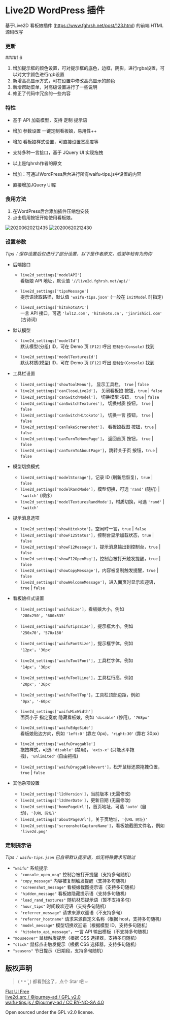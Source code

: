 # Live2D WordPress 插件

基于Live2D 看板娘插件 (https://www.fghrsh.net/post/123.html) 的前端 HTML 源码改写

### 更新

####1.6
1. 增加提示框的颜色设置，可对提示框的底色，边框，阴影，进行rgba设置，可以对文字颜色进行rgb设置
2. 新增高亮显示方式，可在设置中修改高亮显示的颜色
3. 新增帮助菜单，对高级设置进行了一些说明
4. 修正了代码中冗余的一些内容

### 特性

- 基于 API 加载模型，支持 定制 提示语
- 增加 参数设置 一键定制看板娘，易用性++
- 增加 看板娘样式设置，可直接设置宽高度等
- 支持多种一言接口，基于 JQuery UI 实现拖拽

- 以上是fghrsh作者的原文
- 增加：可通过WordPress后台进行所有waifu-tips.js中设置的内容
- 直接增加JQuery UI库


### 食用方法

1. 在WordPress后台添加插件压缩包安装
2. 点击启用按钮开始使用看板娘。


![20200620212435](https://user-images.githubusercontent.com/38683169/85273157-d25fed80-b4af-11ea-8b9e-074454a3575d.jpg)
![20200620212430](https://user-images.githubusercontent.com/38683169/85273167-d7bd3800-b4af-11ea-8bcd-b5604feb9c94.png)


### 设置参数
*Tips：保存设置后仅进行了部分设置，以下是作者原文，感谢年轻有为的你*

- 后端接口

  - `live2d_settings['modelAPI']`<br>看板娘 API 地址，默认值 `'//live2d.fghrsh.net/api/'`

  - `live2d_settings['tipsMessage']`<br>提示语读取路径，默认值 `'waifu-tips.json'` (一般在 `initModel` 时指定)

  - `live2d_settings['hitokotoAPI']`<br>一言 API 接口，可选 `'lwl12.com'`，`'hitokoto.cn'`，`'jinrishici.com'` (古诗词)

- 默认模型
 
  - `live2d_settings['modelId']`<br>默认模型(分组) ID，可在 Demo 页 `[F12]` 呼出 `控制台(Console)` 找到

  - `live2d_settings['modelTexturesId']`<br>默认材质(模型) ID，可在 Demo 页 `[F12]` 呼出 `控制台(Console)` 找到

- 工具栏设置

  - `live2d_settings['showToolMenu']`，      显示工具栏，     `true` | `false`
  - `live2d_settings['canCloseLive2d']`，    关闭看板娘 按钮，`true` | `false`
  - `live2d_settings['canSwitchModel']`，    切换模型 按钮，  `true` | `false`
  - `live2d_settings['canSwitchTextures']`， 切换材质 按钮，  `true` | `false`
  - `live2d_settings['canSwitchHitokoto']`， 切换一言 按钮，  `true` | `false`
  - `live2d_settings['canTakeScreenshot']`， 看板娘截图 按钮，`true` | `false`
  - `live2d_settings['canTurnToHomePage']`， 返回首页 按钮，  `true` | `false`
  - `live2d_settings['canTurnToAboutPage']`，跳转关于页 按钮，`true` | `false`

- 模型切换模式

  - `live2d_settings['modelStorage']`，记录 ID (刷新后恢复)，`true` | `false`
  - `live2d_settings['modelRandMode']`，模型切换，可选 `'rand'` (随机) | `'switch'` (顺序)
  - `live2d_settings['modelTexturesRandMode']`，材质切换，可选 `'rand'` | `'switch'`

- 提示消息选项
  - `live2d_settings['showHitokoto']`，空闲时一言，`true` | `false`
  - `live2d_settings['showF12Status']`，控制台显示加载状态，`true` | `false`
  - `live2d_settings['showF12Message']`，提示消息输出到控制台，`true` | `false`
  - `live2d_settings['showF12OpenMsg']`，控制台被打开触发提醒，`true` | `false`
  - `live2d_settings['showCopyMessage']`，内容被复制触发提醒，`true` | `false`
  - `live2d_settings['showWelcomeMessage']`，进入面页时显示欢迎语，`true` | `false`

- 看板娘样式设置
  - `live2d_settings['waifuSize']`，看板娘大小，例如 `'280x250'`，`'600x535'`
  - `live2d_settings['waifuTipsSize']`，提示框大小，例如 `'250x70'`，`'570x150'`
  - `live2d_settings['waifuFontSize']`，提示框字体，例如 `'12px'`，`'30px'`
  - `live2d_settings['waifuToolFont']`，工具栏字体，例如 `'14px'`，`'36px'`
  - `live2d_settings['waifuToolLine']`，工具栏行高，例如 `'20px'`，`'36px'`
  - `live2d_settings['waifuToolTop']`，工具栏顶部边距，例如 `'0px'`，`'-60px'`

  - `live2d_settings['waifuMinWidth']`<br>面页小于 指定宽度 隐藏看板娘，例如 `'disable'` (停用)，`'768px'`

  - `live2d_settings['waifuEdgeSide']`<br>看板娘贴边方向，例如 `'left:0'` (靠左 0px)，`'right:30'` (靠右 30px)

  - `live2d_settings['waifuDraggable']`<br>拖拽样式，可选 `'disable'` (禁用)，`'axis-x'` (只能水平拖拽)，`'unlimited'` (自由拖拽)

  - `live2d_settings['waifuDraggableRevert']`，松开鼠标还原拖拽位置，`true` | `false`

- 其他杂项设置
  - `live2d_settings['l2dVersion']`，当前版本 (无需修改)
  - `live2d_settings['l2dVerDate']`，更新日期 (无需修改)
  - `live2d_settings['homePageUrl']`，首页地址，可选 `'auto'` (自动)，`'{URL 网址}'`
  - `live2d_settings['aboutPageUrl']`，关于页地址，`'{URL 网址}'`
  - `live2d_settings['screenshotCaptureName']`，看板娘截图文件名，例如 `'live2d.png'`

### 定制提示语
*Tips： `waifu-tips.json` 已自带默认提示语，如无特殊要求可跳过*

- `"waifu"` 系统提示
  - `"console_open_msg"` 控制台被打开提醒（支持多句随机）
  - `"copy_message"` 内容被复制触发提醒（支持多句随机）
  - `"screenshot_message"` 看板娘截图提示语（支持多句随机）
  - `"hidden_message"` 看板娘隐藏提示语（支持多句随机）
  - `"load_rand_textures"` 随机材质提示语（暂不支持多句）
  - `"hour_tips"` 时间段欢迎语（支持多句随机）
  - `"referrer_message"` 请求来源欢迎语（不支持多句）
  - `"referrer_hostname"` 请求来源自定义名称（根据 host，支持多句随机）
  - `"model_message"` 模型切换欢迎语（根据模型 ID，支持多句随机）
  - `"hitokoto_api_message"`，一言 API 输出模板（不支持多句随机）
- `"mouseover"` 鼠标触发提示（根据 CSS 选择器，支持多句随机）
- `"click"` 鼠标点击触发提示（根据 CSS 选择器，支持多句随机）
- `"seasons"` 节日提示（日期段，支持多句随机）

## 版权声明

> ( ˃ ˄ ˂̥̥ ) 都看到这了，点个 Star 吧 ~

[Flat UI Free][1]  
[live2d_src / ©journey-ad / GPL v2.0][2]  
[waifu-tips.js / ©journey-ad / CC BY-NC-SA 4.0][3]  
  
Open sourced under the GPL v2.0 license.


  [1]: https://designmodo.com/flat-free/ "Flat UI Free"
  [2]: https://github.com/journey-ad/live2d_src "基于 #fea64e4 的修改版"
  [3]: https://imjad.cn/ "猫与向日葵"
